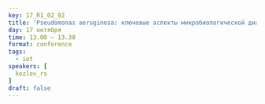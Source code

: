 ```yaml
---
key: 17_R1_02_02
title: 'Pseudomonas aeruginosa: ключевые аспекты микробиологической диагностики'
day: 17 октября
time: 13.00 – 13.30
format: conference
tags:
  - iot
speakers: [
  kozlov_rs
]
draft: false
---
```


